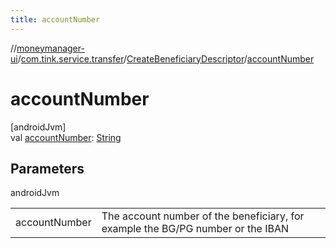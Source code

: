 ```yaml
---
title: accountNumber
---
```

//[moneymanager-ui](../../../index.html)/[com.tink.service.transfer](../index.html)/[CreateBeneficiaryDescriptor](index.html)/[accountNumber](account-number.html)



# accountNumber



[androidJvm]\
val [accountNumber](account-number.html): [String](https://kotlinlang.org/api/latest/jvm/stdlib/kotlin/-string/index.html)



## Parameters


androidJvm

| | |
|---|---|
| accountNumber | The account number of the beneficiary, for example the BG/PG number or the IBAN |




